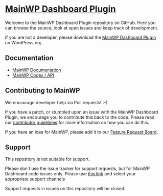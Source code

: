 # [MainWP Dashboard Plugin](https://mainwp.com/)

Welcome to the MainWP Dashboard Plugin repository on GitHub. Here you can browse the source, look at open issues and keep track of development. 

If you are not a developer, please download the [MainWP Dashboard Plugin](https://wordpress.org/plugins/mainwp/) on WordPress.org.

## Documentation
* [MainWP Documentation](http://docs.mainwp.com/)
* [MainWP Codex / API](http://codex.mainwp.com/)

## Contributing to MainWP
We encourage developer help via Pull requests! :-)  

If you have a patch, or stumbled upon an issue with the MainWP Dashboard Plugin, we encourage you to contribute this back to the code. Please read our [contributor guidelines](https://github.com/mainwp/mainwp/blob/master/CONTRIBUTING.md) for more information on how you can do this.

If you have an idea for MainWP, please add it to our [Feature Request Board](https://mainwp.com/feature-requests/).

## Support
This repository is not suitable for support. 

Please don't use the issue tracker for support requests, but for MainWP Dashboard code issues only.  Please use [this link](https://mainwp.com/support/) and select your appropriate support channels

Support requests in issues on this repository will be closed.
